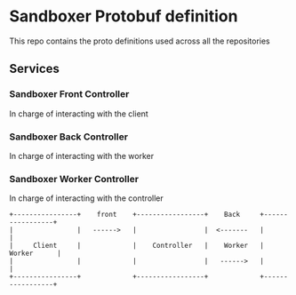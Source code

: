 # Sandboxer Protobuf definition
This repo contains the proto definitions used across all the repositories

## Services

### Sandboxer Front Controller
In charge of interacting with the client

### Sandboxer Back Controller
In charge of interacting with the worker

### Sandboxer Worker Controller
In charge of interacting with the controller


```
+----------------+    front    +-----------------+    Back     +-----------------+
|                |   ------>   |                 |  <-------   |                 |
|     Client     |             |    Controller   |    Worker   |     Worker      |
|                |             |                 |   ------>   |                 |
+----------------+             +-----------------+             +-----------------+
```


